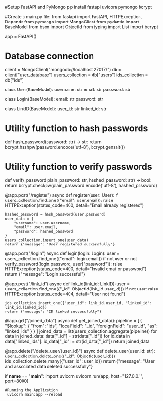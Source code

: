 #Setup FastAPI and PyMongo
pip install fastapi uvicorn pymongo bcrypt

#Create a main.py file:
from fastapi import FastAPI, HTTPException, Depends
from pymongo import MongoClient
from pydantic import BaseModel
from bson import ObjectId
from typing import List
import bcrypt

app = FastAPI()

# Database connection
client = MongoClient("mongodb://localhost:27017/")
db = client["user_database"]
users_collection = db["users"]
ids_collection = db["ids"]

class User(BaseModel):
    username: str
    email: str
    password: str

class Login(BaseModel):
    email: str
    password: str

class LinkID(BaseModel):
    user_id: str
    linked_id: str

# Utility function to hash passwords
def hash_password(password: str) -> str:
    return bcrypt.hashpw(password.encode('utf-8'), bcrypt.gensalt())

# Utility function to verify passwords
def verify_password(plain_password: str, hashed_password: str) -> bool:
    return bcrypt.checkpw(plain_password.encode('utf-8'), hashed_password)

@app.post("/register")
async def register(user: User):
    if users_collection.find_one({"email": user.email}):
        raise HTTPException(status_code=400, detail="Email already registered")
    
    hashed_password = hash_password(user.password)
    user_data = {
        "username": user.username,
        "email": user.email,
        "password": hashed_password
    }
    users_collection.insert_one(user_data)
    return {"message": "User registered successfully"}

@app.post("/login")
async def login(login: Login):
    user = users_collection.find_one({"email": login.email})
    if not user or not verify_password(login.password, user["password"]):
        raise HTTPException(status_code=400, detail="Invalid email or password")
    return {"message": "Login successful"}

@app.post("/link_id")
async def link_id(link_id: LinkID):
    user = users_collection.find_one({"_id": ObjectId(link_id.user_id)})
    if not user:
        raise HTTPException(status_code=404, detail="User not found")
    
    ids_collection.insert_one({"user_id": link_id.user_id, "linked_id": link_id.linked_id})
    return {"message": "ID linked successfully"}

@app.get("/joined_data")
async def get_joined_data():
    pipeline = [
        {
            "$lookup": {
                "from": "ids",
                "localField": "_id",
                "foreignField": "user_id",
                "as": "linked_ids"
            }
        }
    ]
    joined_data = list(users_collection.aggregate(pipeline))
    for data in joined_data:
        data["_id"] = str(data["_id"])
        for id_data in data["linked_ids"]:
            id_data["_id"] = str(id_data["_id"])
    return joined_data

@app.delete("/delete_user/{user_id}")
async def delete_user(user_id: str):
    users_collection.delete_one({"_id": ObjectId(user_id)})
    ids_collection.delete_many({"user_id": user_id})
    return {"message": "User and associated data deleted successfully"}

if __name__ == "__main__":
    import uvicorn
    uvicorn.run(app, host="127.0.0.1", port=8000)


    #Running the Application
     uvicorn main:app --reload

